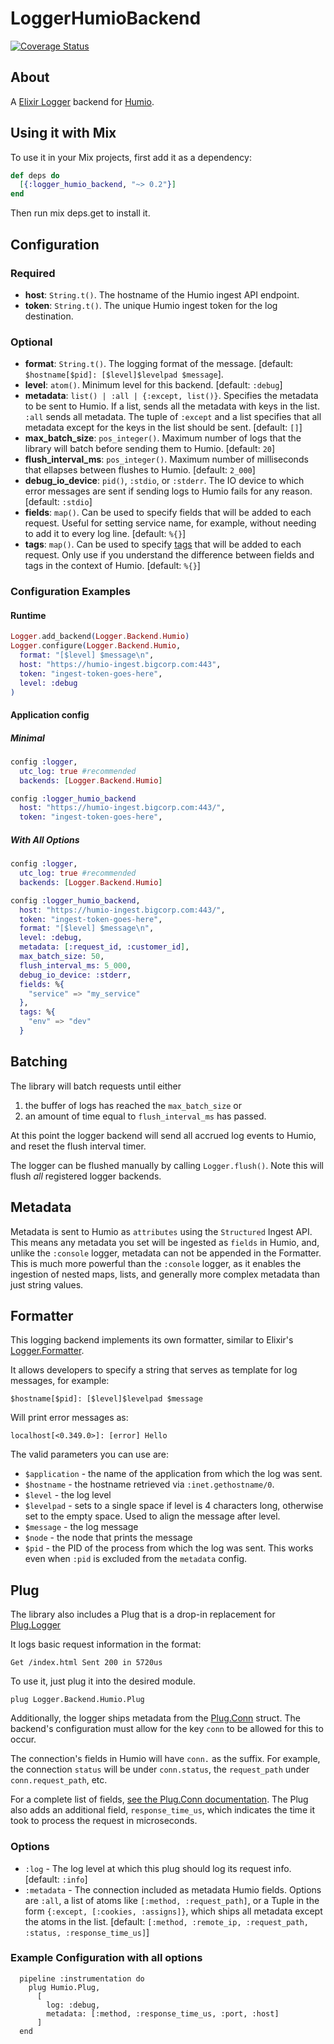 LoggerHumioBackend
=======================

[![Coverage Status](https://coveralls.io/repos/github/blockfi/logger_humio_backend/badge.svg)](https://coveralls.io/github/blockfi/logger_humio_backend)

## About

A [Elixir Logger](http://elixir-lang.org/docs/v1.0/logger/Logger.html) backend for [Humio](https://www.humio.com/).

## Using it with Mix

To use it in your Mix projects, first add it as a dependency:

```elixir
def deps do
  [{:logger_humio_backend, "~> 0.2"}]
end
```
Then run mix deps.get to install it.


## Configuration

### Required
* **host**: `String.t()`. The hostname of the Humio ingest API endpoint.
* **token**: `String.t()`. The unique Humio ingest token for the log destination.

### Optional
* **format**: `String.t()`. The logging format of the message. [default: `$hostname[$pid]: [$level]$levelpad $message`].
* **level**: `atom()`. Minimum level for this backend. [default: `:debug`]
* **metadata**: `list() | :all | {:except, list()}`. Specifies the metadata to be sent to Humio. If a list, sends all the metadata with keys in the list. `:all` sends all metadata. The tuple of `:except` and a list specifies that all metadata except for the keys in the list should be sent. [default: `[]`]
* **max_batch_size**: `pos_integer()`. Maximum number of logs that the library will batch before sending them to Humio.  [default: `20`]
* **flush_interval_ms**: `pos_integer()`.  Maximum number of milliseconds that ellapses between flushes to Humio. [default: `2_000`]
* **debug_io_device**: `pid()`, `:stdio`, or `:stderr`. The IO device to which error messages are sent if sending logs to Humio fails for any reason. [default: `:stdio`]
* **fields**: `map()`. Can be used to specify fields that will be added to each request. Useful for setting service name, for example, without needing to add it to every log line. [default: `%{}`]
* **tags**: `map()`. Can be used to specify [tags](https://docs.humio.com/ingesting-data/parsers/tagging/) that will be added to each request. Only use if you understand the difference between fields and tags in the context of Humio. [default: `%{}`]

### Configuration Examples

#### Runtime

```elixir
Logger.add_backend(Logger.Backend.Humio)
Logger.configure(Logger.Backend.Humio,
  format: "[$level] $message\n",
  host: "https://humio-ingest.bigcorp.com:443",
  token: "ingest-token-goes-here",
  level: :debug
)
```

#### Application config

##### Minimal

```elixir
config :logger,
  utc_log: true #recommended
  backends: [Logger.Backend.Humio]

config :logger_humio_backend
  host: "https://humio-ingest.bigcorp.com:443/",
  token: "ingest-token-goes-here",
```

##### With All Options
```elixir
config :logger,
  utc_log: true #recommended
  backends: [Logger.Backend.Humio]

config :logger_humio_backend,
  host: "https://humio-ingest.bigcorp.com:443/",
  token: "ingest-token-goes-here",
  format: "[$level] $message\n",
  level: :debug,
  metadata: [:request_id, :customer_id],
  max_batch_size: 50,
  flush_interval_ms: 5_000,
  debug_io_device: :stderr,
  fields: %{
    "service" => "my_service"
  },
  tags: %{
    "env" => "dev"
  }
```

## Batching

The library will batch requests until either
1. the buffer of logs has reached the `max_batch_size` or
2. an amount of time equal to `flush_interval_ms` has passed.

At this point the logger backend will send all accrued log events to Humio, and reset the flush interval timer.

The logger can be flushed manually by calling `Logger.flush()`.  Note this will flush _all_ registered logger backends.

## Metadata

Metadata is sent to Humio as `attributes` using the `Structured` Ingest API. This means any metadata you set will be ingested as `fields` in Humio, and, unlike the `:console` logger, metadata can not be appended in the Formatter. This is much more powerful than the `:console` logger, as it enables the ingestion of nested maps, lists, and generally more complex metadata than just string values.

## Formatter

This logging backend implements its own formatter, similar to Elixir's [Logger.Formatter](https://hexdocs.pm/logger/Logger.Formatter.html).

It allows developers to specify a string that serves as template for log messages, for example:

```
$hostname[$pid]: [$level]$levelpad $message
```

Will print error messages as:

```
localhost[<0.349.0>]: [error] Hello
```

The valid parameters you can use are:

* `$application` - the name of the application from which the log was sent.
* `$hostname` - the hostname retrieved via `:inet.gethostname/0`.
* `$level` - the log level
* `$levelpad` - sets to a single space if level is 4 characters long, otherwise set to the empty space. Used to align the message after level.
* `$message` - the log message
* `$node` - the node that prints the message
* `$pid` - the PID of the process from which the log was sent. This works even when `:pid` is excluded from the `metadata` config.

## Plug

The library also includes a Plug that is a drop-in replacement for [Plug.Logger](https://hexdocs.pm/plug/Plug.Logger.html)

It logs basic request information in the format:

```
Get /index.html Sent 200 in 5720us
```

To use it, just plug it into the desired module.

```
plug Logger.Backend.Humio.Plug
```

Additionally, the logger ships metadata from the [Plug.Conn](https://hexdocs.pm/plug/Plug.Conn.html) struct. The backend's configuration must allow for the key `conn` to be allowed for this to occur.

The connection's fields in Humio will have `conn.` as the suffix. For example, the connection `status` will be under `conn.status`, the `request_path` under `conn.request_path`, etc.

For a complete list of fields, [see the Plug.Conn documentation](https://hexdocs.pm/plug/Plug.Conn.html). The Plug also adds an additional field, `response_time_us`, which indicates the time it took to process the request in microseconds.

### Options

* `:log` - The log level at which this plug should log its request info. [default: `:info`]
* `:metadata` - The connection included as metadata Humio fields. Options are `:all`, a list of atoms like `[:method, :request_path]`, or a Tuple in the form `{:except, [:cookies, :assigns]}`, which ships all metadata except the atoms in the list. [default: `[:method, :remote_ip, :request_path, :status, :response_time_us]`]

### Example Configuration with all options

```
  pipeline :instrumentation do
    plug Humio.Plug,
      [
        log: :debug,
        metadata: [:method, :response_time_us, :port, :host]
      ]
  end
```
